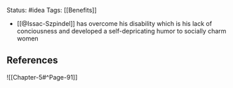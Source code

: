 Status: #idea
Tags: [[Benefits]]

* [[@Issac-Szpindel]] has overcome his disability which is his lack of conciousness and developed a self-depricating humor to socially charm women

## References

![[Chapter-5#^Page-91]]